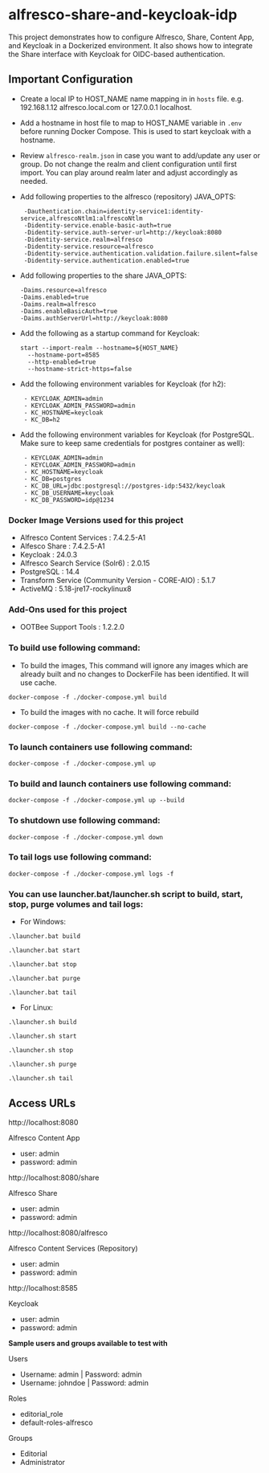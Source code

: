 # alfresco-share-and-keycloak-idp

This project demonstrates how to configure Alfresco, Share, Content App, and Keycloak in a Dockerized environment. It also shows how to integrate the Share interface with Keycloak for OIDC-based authentication.

## Important Configuration

- Create a local IP to HOST_NAME name mapping in in `hosts` file. e.g. 192.168.1.12 alfresco.local.com or 127.0.0.1 localhost.

- Add a hostname in host file to map to HOST_NAME variable in `.env` before running Docker Compose. This is used to start keycloak with a hostname.

- Review `alfresco-realm.json` in case you want to add/update any user or group. Do not change the realm and client configuration until first import. You can play around realm later and adjust accordingly as needed.

- Add following properties to the alfresco (repository) JAVA_OPTS:

	```
	 -Dauthentication.chain=identity-service1:identity-service,alfrescoNtlm1:alfrescoNtlm
	 -Didentity-service.enable-basic-auth=true
	 -Didentity-service.auth-server-url=http://keycloak:8080
	 -Didentity-service.realm=alfresco
	 -Didentity-service.resource=alfresco
	 -Didentity-service.authentication.validation.failure.silent=false
	 -Didentity-service.authentication.enabled=true
	 ```
	 
- Add following properties to the share JAVA_OPTS:

	```
	-Daims.resource=alfresco
	-Daims.enabled=true
	-Daims.realm=alfresco
	-Daims.enableBasicAuth=true
	-Daims.authServerUrl=http://keycloak:8080
	```
	
- Add the following as a startup command for Keycloak:

	```
	start --import-realm --hostname=${HOST_NAME}
	  --hostname-port=8585
	  --http-enabled=true
	  --hostname-strict-https=false
	```
	
- Add the following environment variables for Keycloak (for h2):

	```
	 - KEYCLOAK_ADMIN=admin
	 - KEYCLOAK_ADMIN_PASSWORD=admin
	 - KC_HOSTNAME=keycloak
	 - KC_DB=h2
	```
	
- Add the following environment variables for Keycloak (for PostgreSQL. Make sure to keep same credentials for postgres container as well):

	```
	 - KEYCLOAK_ADMIN=admin
     - KEYCLOAK_ADMIN_PASSWORD=admin
	 - KC_HOSTNAME=keycloak
	 - KC_DB=postgres
	 - KC_DB_URL=jdbc:postgresql://postgres-idp:5432/keycloak
	 - KC_DB_USERNAME=keycloak
     - KC_DB_PASSWORD=idp@1234
    ```
	

### Docker Image Versions used for this project

- Alfresco Content Services : 7.4.2.5-A1
- Alfesco Share : 7.4.2.5-A1
- Keycloak : 24.0.3
- Alfresco Search Service (Solr6) : 2.0.15
- PostgreSQL : 14.4
- Transform Service (Community Version - CORE-AIO) : 5.1.7
- ActiveMQ : 5.18-jre17-rockylinux8

### Add-Ons used for this project

- OOTBee Support Tools : 1.2.2.0


### To build use following command:

- To build the images, This command will ignore any images which are already built and no changes to DockerFile has been identified. It will use cache.

`docker-compose -f ./docker-compose.yml build`

- To build the images with no cache. It will force rebuild

`docker-compose -f ./docker-compose.yml build --no-cache`


### To launch containers use following command:

`docker-compose -f ./docker-compose.yml up`


### To build and launch containers use following command:

`docker-compose -f ./docker-compose.yml up --build`


### To shutdown use following command:

`docker-compose -f ./docker-compose.yml down`

### To tail logs use following command:

`docker-compose -f ./docker-compose.yml logs -f`


### You can use launcher.bat/launcher.sh script to build, start, stop, purge volumes and tail logs:

- For Windows:

`.\launcher.bat build`

`.\launcher.bat start`

`.\launcher.bat stop`

`.\launcher.bat purge`

`.\launcher.bat tail`


- For Linux:

`.\launcher.sh build`

`.\launcher.sh start`

`.\launcher.sh stop`

`.\launcher.sh purge`

`.\launcher.sh tail`


## Access URLs

http://localhost:8080

Alfresco Content App

* user: admin
* password: admin

http://localhost:8080/share

Alfresco Share

* user: admin
* password: admin

http://localhost:8080/alfresco

Alfresco Content Services (Repository)

* user: admin
* password: admin

http://localhost:8585

Keycloak

* user: admin
* password: admin

**Sample users and groups available to test with**

Users

* Username: admin | Password: admin
* Username: johndoe | Password: admin

Roles
* editorial_role
* default-roles-alfresco

Groups

* Editorial
* Administrator
